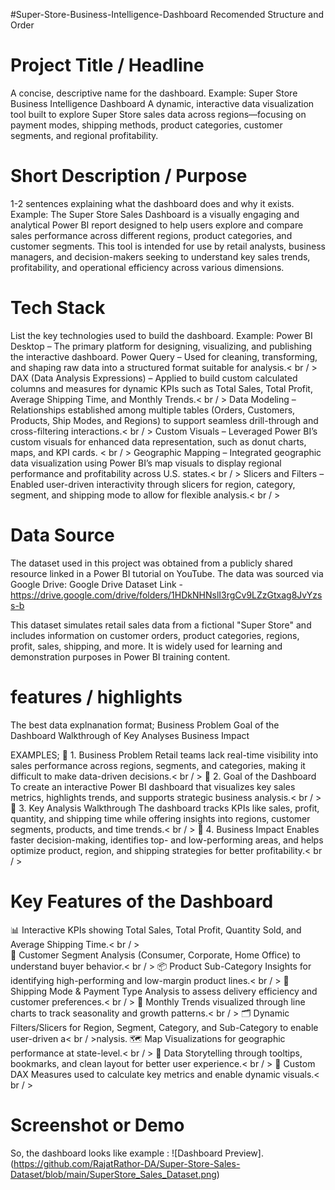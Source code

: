 #Super-Store-Business-Intelligence-Dashboard
Recomended Structure and Order
# Project Title / Headline 
A concise, descriptive name for the dashboard.
Example: Super Store Business Intelligence Dashboard
A dynamic, interactive data visualization tool built to explore Super Store sales data across regions—focusing on payment modes, shipping methods, product categories, customer segments, and regional profitability.

# Short Description / Purpose 
1-2 sentences explaining what the dashboard does and why it exists. 
Example: The Super Store Sales Dashboard is a visually engaging and analytical Power BI report designed to help users explore and compare sales performance across different regions, product categories, and customer segments. This tool is intended for use by retail analysts, business managers, and decision-makers seeking to understand key sales trends, profitability, and operational efficiency across various dimensions.

# Tech Stack
List the key technologies used to build the dashboard. 
Example: Power BI Desktop – The primary platform for designing, visualizing, and publishing the interactive dashboard.
Power Query – Used for cleaning, transforming, and shaping raw data into a structured format suitable for analysis.< br / >
DAX (Data Analysis Expressions) – Applied to build custom calculated columns and measures for dynamic KPIs such as Total Sales, Total Profit, Average Shipping Time, and Monthly Trends.< br / >
Data Modeling – Relationships established among multiple tables (Orders, Customers, Products, Ship Modes, and Regions) to support seamless drill-through and cross-filtering interactions.< br / >
Custom Visuals – Leveraged Power BI’s custom visuals for enhanced data representation, such as donut charts, maps, and KPI cards. < br / >
Geographic Mapping – Integrated geographic data visualization using Power BI’s map visuals to display regional performance and profitability across U.S. states.< br / >
Slicers and Filters – Enabled user-driven interactivity through slicers for region, category, segment, and shipping mode to allow for flexible analysis.< br / >

# Data Source
The dataset used in this project was obtained from a publicly shared resource linked in a Power BI tutorial on YouTube. The data was sourced via Google Drive:
Google Drive Dataset Link - https://drive.google.com/drive/folders/1HDkNHNslI3rgCv9LZzGtxag8JvYzss-b

This dataset simulates retail sales data from a fictional "Super Store" and includes information on customer orders, product categories, regions, profit, sales, shipping, and more. It is widely used for learning and demonstration purposes in Power BI training content.

# features / highlights 
The best data explnanation format;
Business Problem
Goal of the Dashboard
Walkthrough of Key Analyses
Business Impact

EXAMPLES;
🔹 1. Business Problem
Retail teams lack real-time visibility into sales performance across regions, segments, and categories, making it difficult to make data-driven decisions.< br / >
🔹 2. Goal of the Dashboard
To create an interactive Power BI dashboard that visualizes key sales metrics, highlights trends, and supports strategic business analysis.< br / >
🔹 3. Key Analysis Walkthrough
The dashboard tracks KPIs like sales, profit, quantity, and shipping time while offering insights into regions, customer segments, products, and time trends.< br / >
🔹 4. Business Impact
Enables faster decision-making, identifies top- and low-performing areas, and helps optimize product, region, and shipping strategies for better profitability.< br / >


# Key Features of the Dashboard
📊 Interactive KPIs showing Total Sales, Total Profit, Quantity Sold, and Average Shipping Time.< br / >  
🧾 Customer Segment Analysis (Consumer, Corporate, Home Office) to understand buyer behavior.< br / >
📦 Product Sub-Category Insights for identifying high-performing and low-margin product lines.< br / >
🚚 Shipping Mode & Payment Type Analysis to assess delivery efficiency and customer preferences.< br / >
📅 Monthly Trends visualized through line charts to track seasonality and growth patterns.< br / >
🗂️ Dynamic Filters/Slicers for Region, Segment, Category, and Sub-Category to enable user-driven a< br / >nalysis.
🗺️ Map Visualizations for geographic performance at state-level.< br / >
📌 Data Storytelling through tooltips, bookmarks, and clean layout for better user experience.< br / >
🧮 Custom DAX Measures used to calculate key metrics and enable dynamic visuals.< br / >

# Screenshot or Demo
 So, the dashboard looks like 
 example : ![Dashboard Preview].(https://github.com/RajatRathor-DA/Super-Store-Sales-Dataset/blob/main/SuperStore_Sales_Dataset.png)
